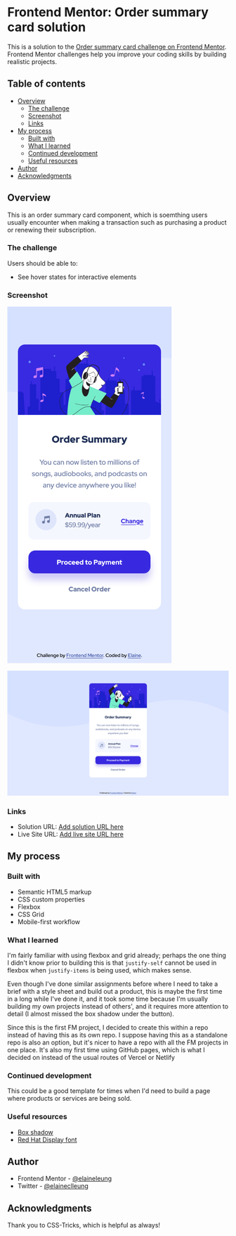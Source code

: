 # Frontend Mentor: Order summary card solution

This is a solution to the [Order summary card challenge on Frontend Mentor](https://www.frontendmentor.io/challenges/order-summary-component-QlPmajDUj). Frontend Mentor challenges help you improve your coding skills by building realistic projects.

## Table of contents

- [Overview](#overview)
  - [The challenge](#the-challenge)
  - [Screenshot](#screenshot)
  - [Links](#links)
- [My process](#my-process)
  - [Built with](#built-with)
  - [What I learned](#what-i-learned)
  - [Continued development](#continued-development)
  - [Useful resources](#useful-resources)
- [Author](#author)
- [Acknowledgments](#acknowledgments)

## Overview

This is an order summary card component, which is soemthing users usually encounter when making a transaction such as purchasing a product or renewing their subscription.

### The challenge

Users should be able to:

- See hover states for interactive elements

### Screenshot

![Mobile view of solution](./design/mobile.png)

![Desktop view of solution](./design/desktop.png)

### Links

- Solution URL: [Add solution URL here](https://github.com/elaineleung/frontendmentor/tree/main/ordersummary)
- Live Site URL: [Add live site URL here](https://elaineleung.github.io/frontendmentor/ordersummary/)

## My process

### Built with

- Semantic HTML5 markup
- CSS custom properties
- Flexbox
- CSS Grid
- Mobile-first workflow

### What I learned

I'm fairly familiar with using flexbox and grid already; perhaps the one thing I didn't know prior to building this is that `justify-self` cannot be used in flexbox when `justify-items` is being used, which makes sense.

Even though I've done similar assignments before where I need to take a brief with a style sheet and build out a product, this is maybe the first time in a long while I've done it, and it took some time because I'm usually building my own projects instead of others', and it requires more attention to detail (I almost missed the box shadow under the button).

Since this is the first FM project, I decided to create this within a repo instead of having this as its own repo. I suppose having this as a standalone repo is also an option, but it's nicer to have a repo with all the FM projects in one place. It's also my first time using GitHub pages, which is what I decided on instead of the usual routes of Vercel or Netlify

### Continued development

This could be a good template for times when I'd need to build a page where products or services are being sold.

### Useful resources

- [Box shadow](https://css-tricks.com/almanac/properties/b/box-shadow/)
- [Red Hat Display font](https://fonts.google.com/specimen/Red+Hat+Display)

## Author

- Frontend Mentor - [@elaineleung](https://www.frontendmentor.io/profile/elaineleung)
- Twitter - [@elaineclleung](https://twitter.com/elaineclleung)

## Acknowledgments

Thank you to CSS-Tricks, which is helpful as always!
